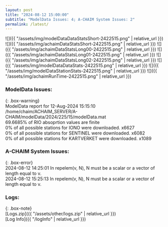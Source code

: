 ```yaml
---
layout: post
title: "2024-08-12 15:00:00"
subtitle: "ModelData Issues: 4; A-CHAIM System Issues: 2"
permalink: /latest/
---
```


![]({{ "/assets/img/modelDataDataStatsShort-2422515.png" | relative_url }})
![]({{ "/assets/img/achaimDataStatsShort-2422515.png" | relative_url }})
![]({{ "/assets/img/achaimDataStatsLong00-2422515.png" | relative_url }})
![]({{ "/assets/img/achaimDataStatsLong01-2422515.png" | relative_url }})
![]({{ "/assets/img/achaimDataStatsLong02-2422515.png" | relative_url }})
![]({{ "/assets/img/modelDataDataStats-2422515.png" | relative_url }})
![]({{ "/assets/img/modelDataStationStats-2422515.png" | relative_url }})
![]({{ "/assets/img/achaimRunTime-2422515.png" | relative_url }})


### ModelData Issues:  
  
{: .box-warning}  
 ModelData report for 12-Aug-2024 15:15:10   
 /home/chaim/ACHAIM_SERVER/A-CHAIM/modelData/2024/225/15/modelData.mat   
 69.6685% of RIO absoprtion values are finite   
 0% of all possible stations for IONO were downloaded. x6627   
 0% of all possible stations for SENTINEL were downloaded. x6082   
 0% of all possible stations for KARTVERKET were downloaded. x1089   
  
### A-CHAIM System Issues:  
  
{: .box-error}  
2024-08-12 14:25:01 In repelem(v, N), N must be a scalar or a vector of length equal to v.  
2024-08-12 15:25:13 In repelem(v, N), N must be a scalar or a vector of length equal to v.  

### Logs:  
  
{: .box-note}  
[Logs.zip]({{ "/assets/other/logs.zip" | relative_url }})  
[Log Info]({{ "/logInfo" | relative_url }})  
